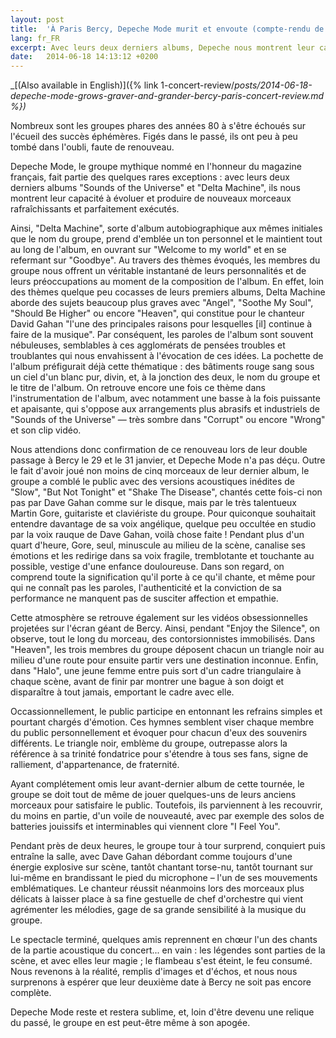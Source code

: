 ```yaml
---
layout: post
title:  'À Paris Bercy, Depeche Mode murit et envoute (compte-rendu de concert)'
lang: fr_FR
excerpt: Avec leurs deux derniers albums, Depeche nous montrent leur capacité à évoluer et produire de nouveaux morceaux rafraîchissants et parfaitement exécutés.
date:   2014-06-18 14:13:12 +0200
---
```


_[(Also available in English)]({% link 1-concert-review/_posts/2014-06-18-depeche-mode-grows-graver-and-grander-bercy-paris-concert-review.md %})_

Nombreux sont les groupes phares des années 80 à s'être échoués sur l'écueil des succès éphémères. Figés dans le passé, ils ont peu à peu tombé dans l'oubli, faute de renouveau.

Depeche Mode, le groupe mythique nommé en l'honneur du magazine français, fait partie des quelques rares exceptions : avec leurs deux derniers albums "Sounds of the Universe" et "Delta Machine", ils nous montrent leur capacité à évoluer et produire de nouveaux morceaux rafraîchissants et parfaitement exécutés.

Ainsi, "Delta Machine", sorte d'album autobiographique aux mêmes initiales que le nom du groupe, prend d'emblée un ton personnel et le maintient tout au long de l'album, en ouvrant sur "Welcome to my world" et en se refermant sur "Goodbye". Au travers des thèmes évoqués, les membres du groupe nous offrent un véritable instantané de leurs personnalités et de leurs préoccupations au moment de la composition de l'album. En effet, loin des thèmes quelque peu cocasses de leurs premiers albums, Delta Machine aborde des sujets beaucoup plus graves avec "Angel", "Soothe My Soul", "Should Be Higher" ou encore "Heaven", qui constitue pour le chanteur David Gahan "l'une des principales raisons pour lesquelles [il] continue à faire de la musique". Par conséquent, les paroles de l'album sont souvent nébuleuses, semblables à ces agglomérats de pensées troubles et troublantes qui nous envahissent à l'évocation de ces idées. La pochette de l'album préfigurait déjà cette thématique : des bâtiments rouge sang sous un ciel d'un blanc pur, divin, et, à la jonction des deux, le nom du groupe et le titre de l'album. On retrouve encore une fois ce thème dans l'instrumentation de l'album, avec notamment une basse à la fois puissante et apaisante, qui s'oppose aux arrangements plus abrasifs et industriels de "Sounds of the Universe" — très sombre dans "Corrupt" ou encore "Wrong" et son clip vidéo.

Nous attendions donc confirmation de ce renouveau lors de leur double passage à Bercy le 29 et le 31 janvier, et Depeche Mode n'a pas déçu. Outre le fait d'avoir joué non moins de cinq morceaux de leur dernier album, le groupe a comblé le public avec des versions acoustiques inédites de "Slow", "But Not Tonight" et "Shake The Disease", chantés cette fois-ci non pas par Dave Gahan comme sur le disque, mais par le très talentueux Martin Gore, guitariste et claviériste du groupe. Pour quiconque souhaitait entendre davantage de sa voix angélique, quelque peu occultée en studio par la voix rauque de Dave Gahan, voilà chose faite ! Pendant plus d'un quart d'heure, Gore, seul, minuscule au milieu de la scène, canalise ses émotions et les redirige dans sa voix fragile, tremblotante et touchante au possible, vestige d'une enfance douloureuse. Dans son regard, on comprend toute la signification qu'il porte à ce qu'il chante, et même pour qui ne connaît pas les paroles, l'authenticité et la conviction de sa performance ne manquent pas de susciter affection et empathie.

Cette atmosphère se retrouve également sur les vidéos obsessionnelles projetées sur l'écran géant de Bercy. Ainsi, pendant "Enjoy the Silence", on observe, tout le long du morceau, des contorsionnistes immobilisés. Dans "Heaven", les trois membres du groupe déposent chacun un triangle noir au milieu d'une route pour ensuite partir vers une destination inconnue. Enfin, dans "Halo", une jeune femme entre puis sort d'un cadre triangulaire à chaque scène, avant de finir par montrer une bague à son doigt et disparaître à tout jamais, emportant le cadre avec elle.

Occassionnellement, le public participe en entonnant les refrains simples et pourtant chargés d'émotion. Ces hymnes semblent viser chaque membre du public personnellement et évoquer pour chacun d'eux des souvenirs différents. Le triangle noir, emblème du groupe, outrepasse alors la référence à sa trinité fondatrice pour s'étendre à tous ses fans, signe de ralliement, d'appartenance, de fraternité.

Ayant complétement omis leur avant-dernier album de cette tournée, le groupe se doit tout de même de jouer quelques-uns de leurs anciens morceaux pour satisfaire le public. Toutefois, ils parviennent à les recouvrir, du moins en partie, d'un voile de nouveauté, avec par exemple des solos de batteries jouissifs et interminables qui viennent clore "I Feel You".

Pendant près de deux heures, le groupe tour à tour surprend, conquiert puis entraîne la salle, avec Dave Gahan débordant comme toujours d'une énergie explosive sur scène, tantôt chantant torse-nu, tantôt tournant sur lui-même en brandissant le pied du microphone – l'un de ses mouvements emblématiques. Le chanteur réussit néanmoins lors des morceaux plus délicats à laisser place à sa fine gestuelle de chef d'orchestre qui vient agrémenter les mélodies, gage de sa grande sensibilité à la musique du groupe.

Le spectacle terminé, quelques amis reprennent en chœur l'un des chants de la partie acoustique du concert... en vain : les légendes sont parties de la scène, et avec elles leur magie ; le flambeau s'est éteint, le feu consumé. Nous revenons à la réalité, remplis d'images et d'échos, et nous nous surprenons à espérer que leur deuxième date à Bercy ne soit pas encore complète.

Depeche Mode reste et restera sublime, et, loin d'être devenu une relique du passé, le groupe en est peut-être même à son apogée.